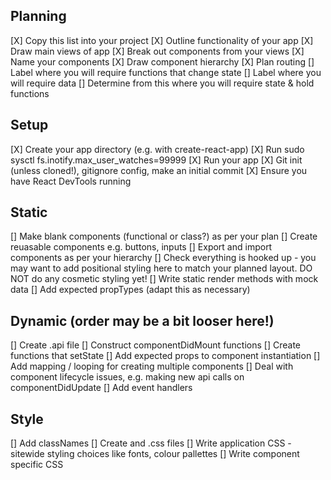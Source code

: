 ## Planning
[X] Copy this list into your project
[X] Outline functionality of your app
[X] Draw main views of app
[X] Break out components from your views
[X] Name your components
[X] Draw component hierarchy
[X] Plan routing
[] Label where you will require functions that change state
[] Label where you will require data
[] Determine from this where you will require state & hold functions

## Setup
[X] Create your app directory (e.g. with create-react-app)
[X] Run sudo sysctl fs.inotify.max_user_watches=99999
[X] Run your app
[X] Git init (unless cloned!), gitignore config, make an initial commit
[X] Ensure you have React DevTools running

## Static
[] Make blank components (functional or class?) as per your plan
[] Create reuasable components e.g. buttons, inputs
[] Export and import components as per your hierarchy
[] Check everything is hooked up
    - you may want to add positional styling here to match your planned layout. DO NOT do any cosmetic styling yet!
[] Write static render methods with mock data
[] Add expected propTypes (adapt this as necessary)

## Dynamic (order may be a bit looser here!)
[] Create .api file
[] Construct componentDidMount functions
[] Create functions that setState
[] Add expected props to component instantiation
[] Add mapping / looping for creating multiple components
[] Deal with component lifecycle issues, e.g. making new api calls on componentDidUpdate
[] Add event handlers

## Style
[] Add classNames
[] Create and .css files
[] Write application CSS - sitewide styling choices like fonts, colour pallettes
[] Write component specific CSS